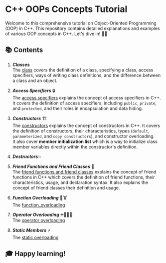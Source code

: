# C++ OOPs Concepts Tutorial
Welcome to this comprehensive tutorial on Object-Oriented Programming (OOP) in C++. This repository contains detailed explanations and examples of various OOP concepts in C++. Let's dive in! 🏊‍♂️

## 📚 Contents<br>

1. _**Classes**_<br>
    The [class](./01_class.cpp) covers the definition of a class, specifying a class, access specifiers, ways of writing class      definitions, and the difference between a class and an object.

2.  _**Access Specifiers**_ 🔒<br>
    The [access specifiers](02_aceses_specifiers.cpp) explains the concept of access specifiers in C++. It covers the definition of access specifiers, including `public`, `private`, and `protected`, and their roles in encapsulation and data hiding.

3.  _**Constructors**_ 🏗️<br>
    The [constructors](./03_constructors.cpp) explains the concept of constructors in C++. It covers the definition of constructors, their characteristics, types (`default`, `parameterized`, and `copy constructors`), and constructor overloading.<br>
    It also cover **member initialization list** which is a way to initialize class member variables directly within the constructor's definition.

4.  _**Destructors**_💥<br>
    
5.  _**Friend Functions and Friend Classes**_ 👫<br>
    The [friend functions and friend classes](./05_friend_function.cpp) explains the concept of friend functions in C++ which covers the definition of friend functions, their characteristics, usage, and declaration syntax. It also explains the concept of friend classes their definition and usage.

6.  _**Function Overloading**_ 🔄🏋<br>
    The [function_overloading](./06_function_overloading.cpp)

7.  _**Operator Overloading**_ ➕🏋🏾‍♀️<br>
    The [operator overloading](./07_operator_overloading.cpp)

8.  _**Static Members**_ ⚡<br>
    The [static overloading](./08_static_members.cpp)

## 🎓 Happy learning!
